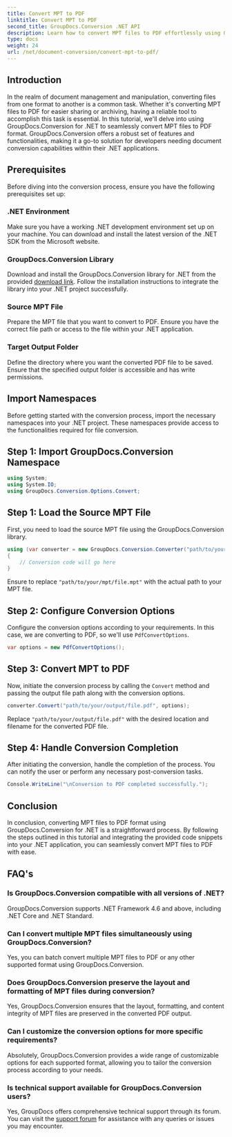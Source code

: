 ```yaml
---
title: Convert MPT to PDF
linktitle: Convert MPT to PDF
second_title: GroupDocs.Conversion .NET API
description: Learn how to convert MPT files to PDF effortlessly using GroupDocs.Conversion for .NET. Follow our step-by-step for integration and efficient document management.
type: docs
weight: 24
url: /net/document-conversion/convert-mpt-to-pdf/
---
```

## Introduction
In the realm of document management and manipulation, converting files from one format to another is a common task. Whether it's converting MPT files to PDF for easier sharing or archiving, having a reliable tool to accomplish this task is essential. In this tutorial, we'll delve into using GroupDocs.Conversion for .NET to seamlessly convert MPT files to PDF format. GroupDocs.Conversion offers a robust set of features and functionalities, making it a go-to solution for developers needing document conversion capabilities within their .NET applications.
## Prerequisites
Before diving into the conversion process, ensure you have the following prerequisites set up:
### .NET Environment
Make sure you have a working .NET development environment set up on your machine. You can download and install the latest version of the .NET SDK from the Microsoft website.
### GroupDocs.Conversion Library
Download and install the GroupDocs.Conversion library for .NET from the provided [download link](https://releases.groupdocs.com/conversion/net/). Follow the installation instructions to integrate the library into your .NET project successfully.
### Source MPT File
Prepare the MPT file that you want to convert to PDF. Ensure you have the correct file path or access to the file within your .NET application.
### Target Output Folder
Define the directory where you want the converted PDF file to be saved. Ensure that the specified output folder is accessible and has write permissions.

## Import Namespaces
Before getting started with the conversion process, import the necessary namespaces into your .NET project. These namespaces provide access to the functionalities required for file conversion.
## Step 1: Import GroupDocs.Conversion Namespace
```csharp
using System;
using System.IO;
using GroupDocs.Conversion.Options.Convert;
```
## Step 1: Load the Source MPT File
First, you need to load the source MPT file using the GroupDocs.Conversion library.
```csharp
using (var converter = new GroupDocs.Conversion.Converter("path/to/your/mpt/file.mpt"))
{
    // Conversion code will go here
}
```
Ensure to replace `"path/to/your/mpt/file.mpt"` with the actual path to your MPT file.
## Step 2: Configure Conversion Options
Configure the conversion options according to your requirements. In this case, we are converting to PDF, so we'll use `PdfConvertOptions`.
```csharp
var options = new PdfConvertOptions();
```
## Step 3: Convert MPT to PDF
Now, initiate the conversion process by calling the `Convert` method and passing the output file path along with the conversion options.
```csharp
converter.Convert("path/to/your/output/file.pdf", options);
```
Replace `"path/to/your/output/file.pdf"` with the desired location and filename for the converted PDF file.
## Step 4: Handle Conversion Completion
After initiating the conversion, handle the completion of the process. You can notify the user or perform any necessary post-conversion tasks.
```csharp
Console.WriteLine("\nConversion to PDF completed successfully.");
```

## Conclusion
In conclusion, converting MPT files to PDF format using GroupDocs.Conversion for .NET is a straightforward process. By following the steps outlined in this tutorial and integrating the provided code snippets into your .NET application, you can seamlessly convert MPT files to PDF with ease.
## FAQ's
### Is GroupDocs.Conversion compatible with all versions of .NET?
GroupDocs.Conversion supports .NET Framework 4.6 and above, including .NET Core and .NET Standard.
### Can I convert multiple MPT files simultaneously using GroupDocs.Conversion?
Yes, you can batch convert multiple MPT files to PDF or any other supported format using GroupDocs.Conversion.
### Does GroupDocs.Conversion preserve the layout and formatting of MPT files during conversion?
Yes, GroupDocs.Conversion ensures that the layout, formatting, and content integrity of MPT files are preserved in the converted PDF output.
### Can I customize the conversion options for more specific requirements?
Absolutely, GroupDocs.Conversion provides a wide range of customizable options for each supported format, allowing you to tailor the conversion process according to your needs.
### Is technical support available for GroupDocs.Conversion users?
Yes, GroupDocs offers comprehensive technical support through its forum. You can visit the [support forum](https://forum.groupdocs.com/c/conversion/11) for assistance with any queries or issues you may encounter.
